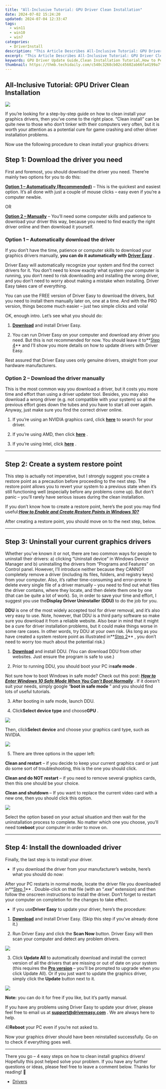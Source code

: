 ```yaml
---
title: "All-Inclusive Tutorial: GPU Driver Clean Installation"
date: 2024-07-02 15:24:20
updated: 2024-07-04 12:33:47
tags:
  - win11
  - win10
  - win7
categories:
  - DriverInstall
description: "This Article Describes All-Inclusive Tutorial: GPU Driver Clean Installation"
excerpt: "This Article Describes All-Inclusive Tutorial: GPU Driver Clean Installation"
keywords: GPU Driver Update Guide,Clean Installation Tutorial,How to Perform Clean Installation on Graphics Card,GPU Driver Reinstallation Process,Step-By-Step Guide,Tutorial for Uninstalling and Reinstalling GPU Drivers,Best Practices for GPU Driver Clean Installation
thumbnail: https://thmb.techidaily.com/c540c3268cb02c45602ab66fa4199a7f1fc574c2a3cdb76d27eef05ccb7d85f2.jpg
---
```


## All-Inclusive Tutorial: GPU Driver Clean Installation

![](https://images.drivereasy.com/wp-content/uploads/2019/12/image-39.png)

 If you’re looking for a step-by-step guide on how to clean install your graphics drivers, then you’ve come to the right place. “Clean install” can be quite new to those who don’t tinker with their computers very often, but it is worth your attention as a potential cure for game crashing and other driver installation problems.

Now use the following procedure to clean install your graphics drivers:

## Step 1: Download the driver you need

 First and foremost, you should download the driver you need. There’re mainly two options for you to do this:

**[Option 1 – Automatically (Recommended)](#option1)**  – This is the quickest and easiest option. It’s all done with just a couple of mouse clicks – easy even if you’re a computer newbie.

OR

**[Option 2 – Manually](#option2)** – You’ll need some computer skills and patience to download your driver this way, because you need to find exactly the right driver online and then download it yourself.

### Option 1 – Automatically download the driver

 If you don’t have the time, patience or computer skills to download your graphics drivers manually, **you can do it automatically with** **[Driver Easy](https://tools.techidaily.com/drivereasy/download/)**  .

 Driver Easy will automatically recognize your system and find the correct drivers for it. You don’t need to know exactly what system your computer is running, you don’t need to risk downloading and installing the wrong driver, and you don’t need to worry about making a mistake when installing. Driver Easy takes care of everything.

 You can use the FREE version of Driver Easy to download the drivers, but you need to install them manually later on, one at a time. And with the PRO version, things become much easier – just two simple clicks and voila!

OK, enough intro. Let’s see what you should do:

 1) **[Download](https://tools.techidaily.com/drivereasy/download/)**  and install Driver Easy.

 2) You can run Driver Easy on your computer and download any driver you need. But this is not recommended for now. You should leave it to**[Step 4](#step4)** and I’ll show you more details on how to update drivers with Driver Easy.

 Rest assured that Driver Easy uses only genuine drivers, straight from your hardware manufacturers.

### Option 2 – Download the driver manually

 This is the most common way you download a driver, but it costs you more time and effort than using a driver updater tool. Besides, you may also download a wrong driver (e.g. not compatible with your system) so all the previous effort goes down the tubes and you have to start all over again. Anyway, just make sure you find the correct driver online.

 1) If you’re using an NVIDIA graphics card, click **[here](https://www.geforce.com/drivers)**  to search for your driver.

 2) If you’re using AMD, then click **[here](https://www.amd.com/en/support)**  .

 3) If you’re using Intel, click **[here](https://downloadcenter.intel.com/)**  .

---

## Step 2: Create a system restore point

 This step is actually not imperative, but I strongly suggest you create a restore point as a precaution before proceeding to the next step. The restore point allows you to revert your system to a previous state when it’s still functioning well (especially before any problems come up). But don’t panic – you’ll rarely have serious issues during the clean installation.

 If you don’t know how to create a restore point, here’s the post you may find useful:[**_How to Enable and Create Restore Points in Windows 10?_**](https://tools.techidaily.com/drivereasy/download/)

 After creating a restore point, you should move on to the next step, below.

---

## Step 3: Uninstall your current graphics drivers

 Whether you’ve known it or not, there are two common ways for people to uninstall their drivers: a) clicking “Uninstall device” in Windows Device Manager and b) uninstalling the drivers from “Programs and Features” on Control panel. However, I’ll introduce neither because they CANNOT completely remove a driver (including its files, folders, and registry keys) from your computer. Also, it’s rather time-consuming and error-prone to delete every single file of a driver manually – you need to find out what files the driver contains, where they locate, and then delete them one by one (that can be quite a lot of work). So, in order to save your time and effort, I suggest you use the**Display Driver Uninstaller** **(DDU)** to do the job for you.

**DDU** is one of the most widely accepted tool for driver removal, and it’s also very easy to use. Note, however, that DDU is a third party software so make sure you download it from a reliable website. Also bear in mind that it might be a cure for driver installation problems, but it could make things worse in some rare cases. In other words, try DDU at your own risk. (As long as you have created a system restore point as illustrated in**[Step 2](#step2)** , you don’t need to worry too much about the potential risk.)

 1) **[Download](https://www.wagnardsoft.com/)**  and install DDU. (You can download DDU from other websites. Just ensure the program is safe to use.)

 2) Prior to running DDU, you should boot your PC in**safe mode** .

 Not sure how to boot Windows in safe mode? Check out this post: **[_How to Enter Windows 10 Safe Mode When You Can’t Boot Normally_](https://tools.techidaily.com/drivereasy/download/)**  . If it doesn’t suit your needs, simply google “**boot in safe mode** ” and you should find lots of useful tutorials.

3) After booting in safe mode, launch DDU.

4) Click**Select device type** and choose**GPU** .

![](https://images.drivereasy.com/wp-content/uploads/2019/12/image-20.png)

 Then, click**Select device** and choose your graphics card type, such as NVIDIA.

![](https://images.drivereasy.com/wp-content/uploads/2019/12/image-21.png)

5) There are three options in the upper left:

**Clean and restart** – if you decide to keep your current graphics card or just do some sort of troubleshooting, this is the one you should click.

**Clean and do NOT restart** – if you need to remove several graphics cards, then this one should be your choice.

**Clean and shutdown** – If you want to replace the current video card with a new one, then you should click this option.

![](https://images.drivereasy.com/wp-content/uploads/2019/12/image-22.png)

 Select the option based on your actual situation and then wait for the uninstallation process to complete. No matter which one you choose, you’ll need to**reboot** your computer in order to move on.

---

## Step 4: Install the downloaded driver

Finally, the last step is to install your driver.

* If you download the driver from your manufacturer’s website, here’s what you should do now:

 After your PC restarts in normal mode, locate the driver file you downloaded in**[Step 1](#step1)** . Double-click on that file (with an “.exe” extension) and then follow the onscreen instructions to install the driver. Don’t forget to restart your computer on completion for the changes to take effect.

* If you use**Driver Easy** to update your driver, here’s the procedure:

 1) **[Download](https://tools.techidaily.com/drivereasy/download/)**  and install Driver Easy. (Skip this step if you’ve already done it.)

 2) Run Driver Easy and click the **Scan Now** button. Driver Easy will then scan your computer and detect any problem drivers.

![](https://images.drivereasy.com/wp-content/uploads/2019/10/2019-10-21_18-29-18.jpg)

 3) Click **Update All** to automatically download and install the correct version of all the drivers that are missing or out of date on your system (this requires the **[Pro version](https://tools.techidaily.com/drivereasy/download/)**  – you’ll be prompted to upgrade when you click Update All). Or if you just want to update the graphics driver, simply click the **Update**  button next to it.

![](https://images.drivereasy.com/wp-content/uploads/2019/10/2019-10-21_18-10-47.jpg)

**Note:** you can do it for free if you like, but it’s partly manual.

 If you have any problems using Driver Easy to update your driver, please feel free to email us at **<support@drivereasy.com>** . We are always here to help.

 4)**Reboot** your PC even if you’re not asked to.

 Now your graphics driver should have been reinstalled successfully. Go on to check if everything goes well.

---

 There you go – 4 easy steps on how to clean install graphics drivers! Hopefully this post helped solve your problem. If you have any further questions or ideas, please feel free to leave a comment below. Thanks for reading! 🙂

* [Drivers](https://tools.techidaily.com/drivereasy/download/)

<ins class="adsbygoogle"
     style="display:block"
     data-ad-format="autorelaxed"
     data-ad-client="ca-pub-7571918770474297"
     data-ad-slot="1223367746"></ins>



<ins class="adsbygoogle"
     style="display:block"
     data-ad-client="ca-pub-7571918770474297"
     data-ad-slot="8358498916"
     data-ad-format="auto"
     data-full-width-responsive="true"></ins>
